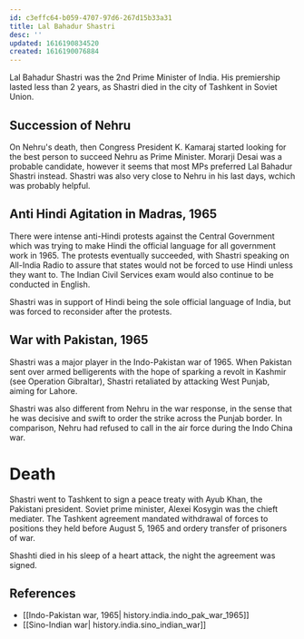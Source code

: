 ```yaml
---
id: c3effc64-b059-4707-97d6-267d15b33a31
title: Lal Bahadur Shastri
desc: ''
updated: 1616190834520
created: 1616190076884
---
```


Lal Bahadur Shastri was the 2nd Prime Minister of India. His premiership lasted less
than 2 years, as Shastri died in the city of Tashkent in Soviet Union.

## Succession of Nehru

On Nehru's death, then Congress President K. Kamaraj started looking for the best person
to succeed Nehru as Prime Minister. Morarji Desai was a probable candidate, however it
seems that most MPs preferred Lal Bahadur Shastri instead. Shastri was also very close
to Nehru in his last days, wchich was probably helpful.


## Anti Hindi Agitation in Madras, 1965

There were intense anti-Hindi protests against the Central Government which was trying
to make Hindi the official language for all government work in 1965. The protests
eventually succeeded, with Shastri speaking on All-India Radio to assure that
states would not be forced to use Hindi unless they want to. The Indian Civil Services
exam would also continue to be conducted in English.

Shastri was in support of Hindi being the sole official
language of India, but was forced to reconsider after the protests.


## War with Pakistan, 1965

Shastri was a major player in the Indo-Pakistan war of 1965. When Pakistan sent over
armed belligerents with the hope of sparking a revolt in Kashmir (see Operation Gibraltar), Shastri retaliated
by attacking West Punjab, aiming for Lahore.

Shastri was also different from Nehru in the war response, in the sense that he was decisive and
swift to order the strike across the Punjab border. In comparison, Nehru had refused to
call in the air force during the Indo China war.

# Death

Shastri went to Tashkent to sign a peace treaty with Ayub Khan, the Pakistani president. Soviet
prime minister, Alexei Kosygin was the chieft mediater. The Tashkent agreement mandated withdrawal
of forces to positions they held before August 5, 1965 and ordery transfer of prisoners of war.

Shashti died in his sleep of a heart attack, the night the agreement was signed.

## References

* [[Indo-Pakistan war, 1965| history.india.indo_pak_war_1965]]
* [[Sino-Indian war| history.india.sino_indian_war]]
